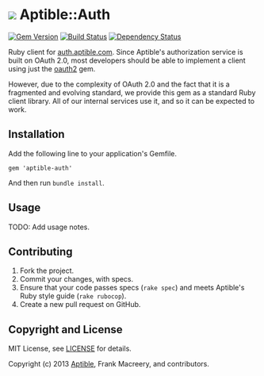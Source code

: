 # ![](https://raw.github.com/aptible/straptible/master/lib/straptible/rails/templates/public.api/icon-72-cropped.png) Aptible::Auth

[![Gem Version](https://badge.fury.io/rb/aptible-auth-ruby.png)](https://rubygems.org/gems/aptible-auth-ruby)
[![Build Status](https://travis-ci.org/aptible/aptible-auth-ruby.png?branch=master)](https://travis-ci.org/aptible/aptible-auth-ruby)
[![Dependency Status](https://gemnasium.com/aptible/aptible-auth-ruby.png)](https://gemnasium.com/aptible/aptible-auth-ruby)

Ruby client for [auth.aptible.com](https://auth.aptible.com/). Since Aptible's authorization service is built on OAuth 2.0, most developers should be able to implement a client using just the [oauth2](https://github.com/intridea/oauth2) gem.

However, due to the complexity of OAuth 2.0 and the fact that it is a fragmented and evolving standard, we provide this gem as a standard Ruby client library. All of our internal services use it, and so it can be expected to work.

## Installation

Add the following line to your application's Gemfile.

    gem 'aptible-auth'

And then run `bundle install`.

## Usage

TODO: Add usage notes.

## Contributing

1. Fork the project.
1. Commit your changes, with specs.
1. Ensure that your code passes specs (`rake spec`) and meets Aptible's Ruby style guide (`rake rubocop`).
1. Create a new pull request on GitHub.

## Copyright and License

MIT License, see [LICENSE](LICENSE.md) for details.

Copyright (c) 2013 [Aptible](https://www.aptible.com), Frank Macreery, and contributors.
